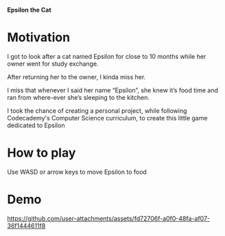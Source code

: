 **Epsilon the Cat**

# Motivation
I got to look after a cat named Epsilon for close to 10 months while her owner went for study exchange. 

After returning her to the owner, I kinda miss her. 

I miss that whenever I said her name “Epsilon”, she knew it’s food time and ran from where-ever she’s sleeping to the kitchen.

I took the chance of creating a personal project, while following Codecademy's Computer Science curriculum, to create this little game dedicated to Epsilon

# How to play
Use WASD or arrow keys to move Epsilon to food

# Demo
https://github.com/user-attachments/assets/fd72706f-a0f0-48fa-af07-36f1444611f8

